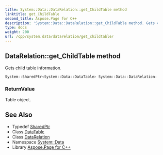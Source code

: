 ```yaml
---
title: System::Data::DataRelation::get_ChildTable method
linktitle: get_ChildTable
second_title: Aspose.Page for C++
description: 'System::Data::DataRelation::get_ChildTable method. Gets child table information in C++.'
type: docs
weight: 200
url: /cpp/system.data/datarelation/get_childtable/
---
```

## DataRelation::get_ChildTable method


Gets child table information.

```cpp
System::SharedPtr<System::Data::DataTable> System::Data::DataRelation::get_ChildTable()
```


### ReturnValue

Table object.

## See Also

* Typedef [SharedPtr](../../../system/sharedptr/)
* Class [DataTable](../../datatable/)
* Class [DataRelation](../)
* Namespace [System::Data](../../)
* Library [Aspose.Page for C++](../../../)
